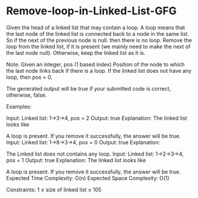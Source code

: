 # Remove-loop-in-Linked-List-GFG
Given the head of a linked list that may contain a loop.  A loop means that the last node of the linked list is connected back to a node in the same list.  So if the next of the previous node is null. then there is no loop.  Remove the loop from the linked list, if it is present (we mainly need to make the next of the last node null). Otherwise, keep the linked list as it is.

Note: Given an integer, pos (1 based index)  Position of the node to which the last node links back if there is a loop. If the linked list does not have any loop, then pos = 0.

The generated output will be true if your submitted code is correct, otherwise, false.

Examples:

Input: Linked list: 1->3->4, pos = 2
Output: true
Explanation: The linked list looks like

A loop is present. If you remove it successfully, the answer will be true. 
Input: Linked list: 1->8->3->4, pos = 0
Output: true
Explanation: 

The Linked list does not contains any loop. 
Input: Linked list: 1->2->3->4, pos = 1
Output: true
Explanation: The linked list looks like 

A loop is present. If you remove it successfully, the answer will be true. 
Expected Time Complexity: O(n)
Expected Space Complexity: O(1)

Constraints:
1 ≤ size of linked list ≤ 105
